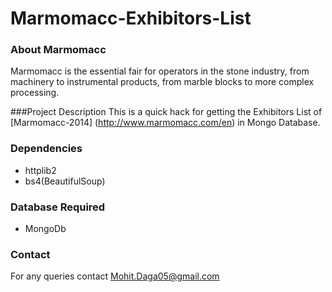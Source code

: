 Marmomacc-Exhibitors-List
=========================

### About Marmomacc
Marmomacc is the essential fair for operators in the stone industry, from machinery to instrumental products, from marble blocks to more complex processing.

###Project Description
This is a quick hack for getting the Exhibitors List of [Marmomacc-2014] (http://www.marmomacc.com/en) in Mongo Database.

### Dependencies

* httplib2
* bs4(BeautifulSoup)

### Database Required

* MongoDb

### Contact

For any queries contact Mohit.Daga05@gmail.com